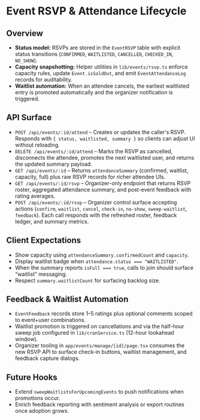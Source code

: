 # Event RSVP & Attendance Lifecycle

## Overview
- **Status model:** RSVPs are stored in the `EventRSVP` table with explicit status transitions (`CONFIRMED`, `WAITLISTED`, `CANCELLED`, `CHECKED_IN`, `NO_SHOW`).
- **Capacity snapshotting:** Helper utilities in `lib/events/rsvp.ts` enforce capacity rules, update `Event.isSoldOut`, and emit `EventAttendanceLog` records for auditability.
- **Waitlist automation:** When an attendee cancels, the earliest waitlisted entry is promoted automatically and the organizer notification is triggered.

## API Surface
- `POST /api/events/:id/attend` – Creates or updates the caller's RSVP. Responds with `{ status, waitlisted, summary }` so clients can adjust UI without reloading.
- `DELETE /api/events/:id/attend` – Marks the RSVP as cancelled, disconnects the attendee, promotes the next waitlisted user, and returns the updated summary payload.
- `GET /api/events/:id` – Returns `attendanceSummary` (confirmed, waitlist, capacity, full) plus raw RSVP records for richer attendee UIs.
- `GET /api/events/:id/rsvp` – Organizer-only endpoint that returns RSVP roster, aggregated attendance summary, and post-event feedback with rating averages.
- `POST /api/events/:id/rsvp` – Organizer control surface accepting actions (`confirm`, `waitlist`, `cancel`, `check-in`, `no-show`, `sweep-waitlist`, `feedback`). Each call responds with the refreshed roster, feedback ledger, and summary metrics.

## Client Expectations
- Show capacity using `attendanceSummary.confirmedCount` and `capacity`.
- Display waitlist badge when `attendance.status === "WAITLISTED"`.
- When the summary reports `isFull === true`, calls to join should surface “waitlist” messaging.
- Respect `summary.waitlistCount` for surfacing backlog size.

## Feedback & Waitlist Automation
- `EventFeedback` records store 1–5 ratings plus optional comments scoped to event+user combinations.
- Waitlist promotion is triggered on cancellations and via the half-hour sweep job configured in `lib/cronService.ts` (12-hour lookahead window).
- Organizer tooling in `app/events/manage/[id]/page.tsx` consumes the new RSVP API to surface check-in buttons, waitlist management, and feedback capture dialogs.

## Future Hooks
- Extend `sweepWaitlistsForUpcomingEvents` to push notifications when promotions occur.
- Enrich feedback reporting with sentiment analysis or export routines once adoption grows.
